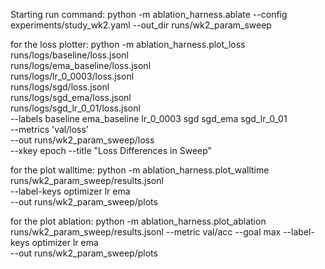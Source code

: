 
Starting run command:
    python -m ablation_harness.ablate --config experiments/study_wk2.yaml --out_dir runs/wk2_param_sweep


for the loss plotter:
  python -m ablation_harness.plot_loss \
  runs/logs/baseline/loss.jsonl \
  runs/logs/ema_baseline/loss.jsonl \
  runs/logs/lr_0_0003/loss.jsonl \
  runs/logs/sgd/loss.jsonl \
  runs/logs/sgd_ema/loss.jsonl \
  runs/logs/sgd_lr_0_01/loss.jsonl \
  --labels baseline ema_baseline lr_0_0003 sgd sgd_ema sgd_lr_0_01 \
  --metrics 'val/loss' \
  --out runs/wk2_param_sweep/loss \
  --xkey epoch --title "Loss Differences in Sweep"


for the plot walltime:
    python -m ablation_harness.plot_walltime \
    runs/wk2_param_sweep/results.jsonl \
    --label-keys optimizer lr ema \
    --out runs/wk2_param_sweep/plots


for the plot ablation:
    python -m ablation_harness.plot_ablation runs/wk2_param_sweep/results.jsonl --metric val/acc --goal max --label-keys optimizer lr ema \
    --out runs/wk2_param_sweep/plots
